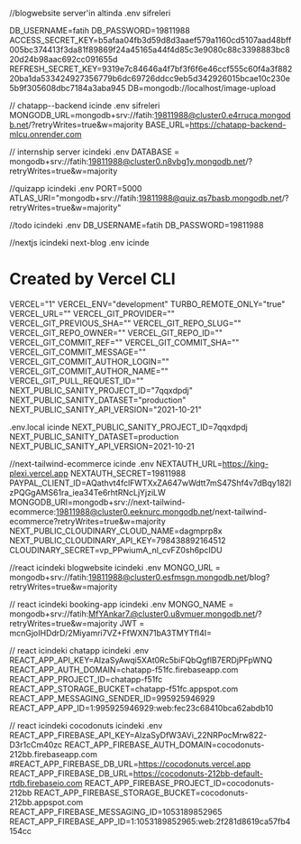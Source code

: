 //blogwebsite server'in altinda .env sifreleri

DB_USERNAME=fatih
DB_PASSWORD=19811988
ACCESS_SECRET_KEY=b5afaa04fb3d59d8d3aaef579a1160cd5107aad48bff005bc374413f3da81f89869f24a45165a44f4d85c3e9080c88c3398883bc820d24b98aac692cc091655d
REFRESH_SECRET_KEY=9319e7c84646a4f7bf3f6f6e46ccf555c60f4a3f88220ba1da533424927356779b6dc69726ddcc9eb5d342926015bcae10c230e5b9f305608dbc7184a3aba945
DB=mongodb://localhost/image-upload


// chatapp--backend icinde .env sifreleri
MONGODB_URL=mongodb+srv://fatih:19811988@cluster0.e4rruca.mongodb.net/?retryWrites=true&w=majority
BASE_URL=https://chatapp-backend-mlcu.onrender.com

// internship server icindeki .env
DATABASE = mongodb+srv://fatih:19811988@cluster0.n8vbg1y.mongodb.net/?retryWrites=true&w=majority

//quizapp icindeki .env
PORT=5000
ATLAS_URI="mongodb+srv://fatih:19811988@quiz.qs7basb.mongodb.net/?retryWrites=true&w=majority"

//todo icindeki .env
DB_USERNAME=fatih
DB_PASSWORD=19811988

//nextjs icindeki next-blog .env icinde
# Created by Vercel CLI
VERCEL="1"
VERCEL_ENV="development"
TURBO_REMOTE_ONLY="true"
VERCEL_URL=""
VERCEL_GIT_PROVIDER=""
VERCEL_GIT_PREVIOUS_SHA=""
VERCEL_GIT_REPO_SLUG=""
VERCEL_GIT_REPO_OWNER=""
VERCEL_GIT_REPO_ID=""
VERCEL_GIT_COMMIT_REF=""
VERCEL_GIT_COMMIT_SHA=""
VERCEL_GIT_COMMIT_MESSAGE=""
VERCEL_GIT_COMMIT_AUTHOR_LOGIN=""
VERCEL_GIT_COMMIT_AUTHOR_NAME=""
VERCEL_GIT_PULL_REQUEST_ID=""
NEXT_PUBLIC_SANITY_PROJECT_ID="7qqxdpdj"
NEXT_PUBLIC_SANITY_DATASET="production"
NEXT_PUBLIC_SANITY_API_VERSION="2021-10-21"

.env.local icinde
NEXT_PUBLIC_SANITY_PROJECT_ID=7qqxdpdj
NEXT_PUBLIC_SANITY_DATASET=production
NEXT_PUBLIC_SANITY_API_VERSION=2021-10-21

//next-tailwind-ecommerce icinde .env
NEXTAUTH_URL=https://king-plexi.vercel.app
NEXTAUTH_SECRET=19811988
PAYPAL_CLIENT_ID=AQathvt4fclFWTXxZA647wWdtt7mS47Shf4v7dBqy182lzPQGgAMS61ra_iea34Te6rhtRNcLjYjziLW
MONGODB_URI=mongodb+srv://next-tailwind-ecommerce:19811988@cluster0.eeknurc.mongodb.net/next-tailwind-ecommerce?retryWrites=true&w=majority
NEXT_PUBLIC_CLOUDINARY_CLOUD_NAME=dagmprp8x
NEXT_PUBLIC_CLOUDINARY_API_KEY=798438892164512
CLOUDINARY_SECRET=vp_PPwiumA_nl_cvFZ0sh6pcIDU


//react icindeki blogwebsite icindeki .env
MONGO_URL = mongodb+srv://fatih:19811988@cluster0.esfmsgn.mongodb.net/blog?retryWrites=true&w=majority

// react icindeki booking-app icindeki .env
MONGO_NAME = mongodb+srv://fatih:MfYAnkar7.@cluster0.u8vmuer.mongodb.net/?retryWrites=true&w=majority
JWT = mcnGjoIHDdrD/2Miyamri7VZ+FfWXN71bA3TMYTfI4I=

// react icindeki chatapp icindeki .env
REACT_APP_API_KEY=AIzaSyAwqi5XAt0Rc5biFQbQgflB7ERDjPFpWNQ
REACT_APP_AUTH_DOMAIN=chatapp-f51fc.firebaseapp.com
REACT_APP_PROJECT_ID=chatapp-f51fc
REACT_APP_STORAGE_BUCKET=chatapp-f51fc.appspot.com
REACT_APP_MESSAGING_SENDER_ID=995925946929
REACT_APP_APP_ID=1:995925946929:web:fec23c68410bca62abdb10

// react icindeki cocodonuts icindeki .env
REACT_APP_FIREBASE_API_KEY=AIzaSyDfW3AVi_22NRPocMrw822-D3r1cCm40zc
REACT_APP_FIREBASE_AUTH_DOMAIN=cocodonuts-212bb.firebaseapp.com
#REACT_APP_FIREBASE_DB_URL=https://cocodonuts.vercel.app
REACT_APP_FIREBASE_DB_URL=https://cocodonuts-212bb-default-rtdb.firebaseio.com
REACT_APP_FIREBASE_PROJECT_ID=cocodonuts-212bb
REACT_APP_FIREBASE_STORAGE_BUCKET=cocodonuts-212bb.appspot.com
REACT_APP_FIREBASE_MESSAGING_ID=1053189852965
REACT_APP_FIREBASE_APP_ID=1:1053189852965:web:2f281d8619ca57fb4154cc